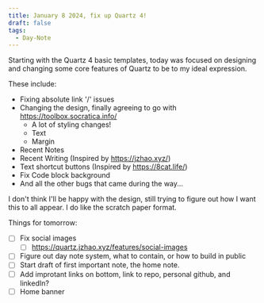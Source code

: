 ```yaml
---
title: January 8 2024, fix up Quartz 4!
draft: false
tags:
  - Day-Note
---
```

Starting with the Quartz 4 basic templates, today was focused on designing and changing some core features of Quartz to be to my ideal expression.

These include:
- Fixing absolute link '/' issues
- Changing the design, finally agreeing to go with https://toolbox.socratica.info/
	- A lot of styling changes! 
	- Text
	- Margin
- Recent Notes
- Recent Writing (Inspired by https://jzhao.xyz/)
- Text shortcut buttons (Inspired by https://8cat.life/)
- Fix Code block background
- And all the other bugs that came during the way...

I don't think I'll be happy with the design, still trying to figure out how I want this to all appear.
I do like the scratch paper format.

Things for tomorrow:

- [ ] Fix social images
	- [ ] https://quartz.jzhao.xyz/features/social-images
- [ ] Figure out day note system, what to contain, or how to build in public
- [ ] Start draft of first important note, the home note.
- [ ] Add improtant links on bottom, link to repo, personal github, and linkedIn?
- [ ] Home banner